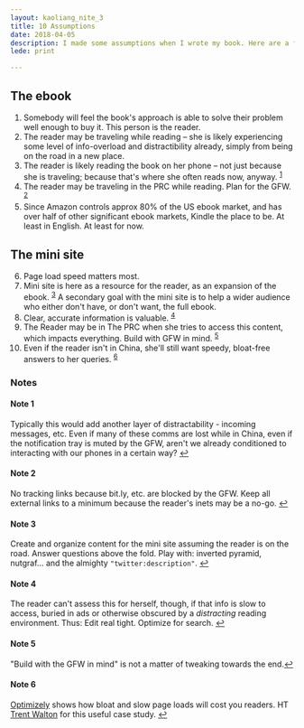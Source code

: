 ```yaml
---
layout: kaoliang_nite_3
title: 10 Assumptions
date: 2018-04-05
description: I made some assumptions when I wrote my book. Here are a few them.
lede: print

---
```




## The ebook

1. Somebody will feel the book's approach is able to solve their problem well enough to buy it. This person is the reader.
2. The reader may be traveling while reading – she is likely experiencing some level of info-overload and distractibility already, simply from being on the road in a new place.
3. The reader is likely reading the book on her phone – not just because she is traveling; because that's where she often reads now, anyway. <sup><a id="ref1" href="#note1" alt="footnote">1</a></sup>
4. The reader may be traveling in the PRC while reading. Plan for the GFW. <sup><a id="ref2" href="#note2" alt="footnote">2</a></sup>
5. Since Amazon controls approx 80% of the US ebook market, and has over half of other significant ebook markets, Kindle the place to be. At least in English. At least for now.


## The mini site

6. Page load speed matters most.
7. Mini site is here as a resource for the reader, as an expansion of the ebook. <sup><a id="ref3" href="#note3" alt="footnote">3</a></sup> A secondary goal with the mini site is to help a wider audience who either don't have, or don't want, the full ebook.
8. Clear, accurate information is valuable. <sup><a id="ref4" href="#note4" alt="footnote">4</a></sup>
9. The Reader may be in The PRC when she tries to access this content, which impacts everything. Build with GFW in mind. <sup><a id="ref5" href="#note5" alt="footnote">5</a></sup>
10. Even if the reader isn't in China, she'll still want speedy, bloat-free answers to her queries. <sup><a id="ref6" href="#note6" alt="footnote">6</a></sup>


### Notes

<h4 id="note1">Note 1</h4>

Typically this would add another layer of distractability - incoming messages, etc. Even if many of these comms are lost while in China, even if the notification tray is muted by the GFW, aren't we already conditioned to interacting with our phones in a certain way? <a href="#ref1" alt="back">↩</a>

<h4 id="note2">Note 2</h4>

No tracking links because bit.ly, etc. are blocked by the GFW. Keep all external links to a minimum because the reader's inets may be a no-go. <a href="#ref2" alt="back">↩</a>

<h4 id="note3">Note 3</h4>

Create and organize content for the mini site assuming the reader is on the road. Answer questions above the fold. Play with: inverted pyramid, nutgraf… and the almighty `"twitter:description"`. <a href="#ref3" alt="back">↩</a>

<h4 id="note4">Note 4</h4>

The reader can't assess this for herself, though, if that info is slow to access, buried in ads or otherwise obscured by a _distracting_ reading environment. Thus: Edit real tight. Optimize for search. <a href="#ref4" alt="back">↩</a>

<h4 id="note5">Note 5</h4>

"Build with the GFW in mind" is not a matter of tweaking towards the end.<a href="#ref5" alt="back">↩</a>

<h4 id="note6">Note 6</h4>

[Optimizely](https://blog.optimizely.com/2016/07/13/how-does-page-load-time-impact-engagement/) shows how bloat and slow page loads will cost you readers. HT [Trent Walton](http://trentwalton.com/notes/2018/01/08/optimizely-blog-page-load-time-engagement.html) for this useful case study. <a href="#ref6" alt="back">↩</a>
